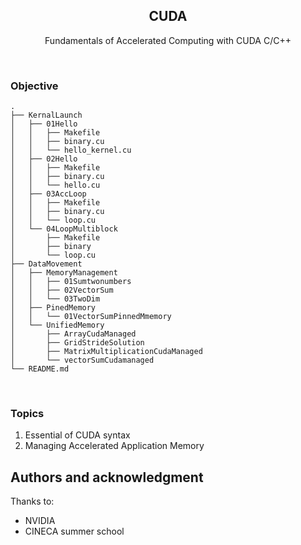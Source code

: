 <p align="center">

 </p>
 
 <h2 align="center"> CUDA </h2>

<p align="center"> Fundamentals of Accelerated Computing with CUDA C/C++ </p>
  


<br>

### Objective

```
.
├── KernalLaunch
│   ├── 01Hello
│   │   ├── Makefile
│   │   ├── binary.cu
│   │   └── hello_kernel.cu
│   ├── 02Hello
│   │   ├── Makefile
│   │   ├── binary.cu
│   │   └── hello.cu
│   ├── 03AccLoop
│   │   ├── Makefile
│   │   ├── binary.cu
│   │   └── loop.cu
│   └── 04LoopMultiblock
│       ├── Makefile
│       ├── binary
│       └── loop.cu
├── DataMovement
│   ├── MemoryManagement
│   │   ├── 01Sumtwonumbers
│   │   ├── 02VectorSum
│   │   └── 03TwoDim
│   ├── PinedMemory
│   │   └── 01VectorSumPinnedMmemory
│   └── UnifiedMemory
│       ├── ArrayCudaManaged
│       ├── GridStrideSolution
│       ├── MatrixMultiplicationCudaManaged
│       └── vectorSumCudamanaged
└── README.md
```

<br>

### Topics
1. Essential of CUDA syntax
2. Managing Accelerated Application Memory

## Authors and acknowledgment
Thanks to:
- NVIDIA
- CINECA summer school
